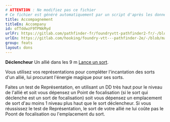 ```yaml
---
# ATTENTION : Ne modifiez pas ce fichier
# Ce fichier est généré automatiquement par un script d'après les données du module Foundry VTT officiel et de sa traduction
title: Accompagnement
titleEn: Accompany
id: oTTddwzF9TPNkMyd
urlFr: https://gitlab.com/pathfinder-fr/foundryvtt-pathfinder2-fr/-/blob/master/data/feats/oTTddwzF9TPNkMyd.htm
urlEn: https://gitlab.com/hooking/foundry-vtt---pathfinder-2e/-/blob/master/packs/data/feats.db/accompany.json
group: feats
layout: dons
---
```

**Déclencheur** Un allié dans les 9 m [Lance un sort](../actions/lancer-un-sort.md).

Vous utilisez vos représentations pour compléter l'incantation des sorts d'un allié, lui procurant l'énergie magique pour ses sorts.

Faites un test de Représentation, en utilisant un DD très haut pour le niveau de l'allié et soit vous dépensez un Point de focalisation (si le sort qui déclenche est un sort de focalisation) soit vous dépensez un emplacement de sort d'au moins 1 niveau plus haut que le sort déclencheur. Si vous réussissez le test de Représentation, le sort de votre allié ne lui coûte pas le Poont de focalisation ou l'emplacement du sort.


